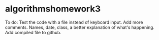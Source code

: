 # algorithmshomework3
To do: 
  Test the code with a file instead of keyboard input. 
  Add more comments. Names, date, class, a better explanation of what's happening. 
  Add compiled file to github.
